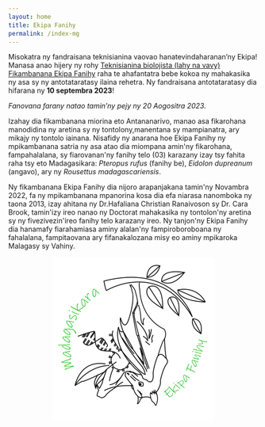 ```yaml
---
layout: home
title: Ekipa Fanihy
permalink: /index-mg
---
```



<div class="bs-callout bs-callout-info">
  <p>Misokatra ny fandraisana teknisianina vaovao hanatevindaharanan’ny Ekipa! Manasa anao hijery ny rohy <a href="https://airtable.com/app39Nhf3iXgg4K0r/shrPuIMztBQHphOJ6">Teknisianina biolojista (lahy na vavy) Fikambanana Ekipa Fanihy</a> raha te ahafantatra bebe kokoa ny mahakasika ny asa sy ny antotataratasy ilaina rehetra. Ny fandraisana antotataratasy dia hifarana ny <strong>10 septembra 2023</strong>!</p>
  <p><em>Fanovana farany natao tamin’ny pejy ny 20 Aogositra 2023.</em></p>
</div>

Izahay dia fikambanana miorina eto Antananarivo, manao asa fikarohana manodidina ny aretina sy ny tontolony,manentana sy mampianatra, ary mikajy ny tontolo iainana. Nisafidy ny anarana hoe Ekipa Fanihy ny mpikambanana satria ny asa atao dia miompana amin'ny fikarohana, fampahalalana, sy fiarovanan'ny fanihy telo (03) karazany izay tsy fahita raha tsy eto Madagasikara: *Pteropus rufus* (fanihy be), *Eidolon dupreanum* (angavo), ary ny *Rousettus madagascariensis*.

Ny fikambanana Ekipa Fanihy dia nijoro arapanjakana tamin'ny Novambra 2022, fa ny mpikambanana mpanorina kosa dia efa niarasa nanomboka ny taona 2013, izay ahitana ny Dr.Hafaliana Christian Ranaivoson sy Dr. Cara Brook, tamin'izy ireo nanao ny Doctorat mahakasika ny tontolon'ny aretina sy ny fivezivezin'ireo fanihy telo karazany ireo. Ny tanjon'ny Ekipa Fanihy dia hanamafy fiarahamiasa aminy alalan'ny fampiroboroboana ny fahalalana, fampitaovana ary fifanakalozana misy eo aminy mpikaroka Malagasy sy Vahiny.

<center>
<img src="/assets/team/EkipaFanihyLogoWhite.png" alt="bat" class="img-fluid" />
</center>

<!--
<img src="/assets/Ekipa_camp.jpg" class="img-fluid" />
-->